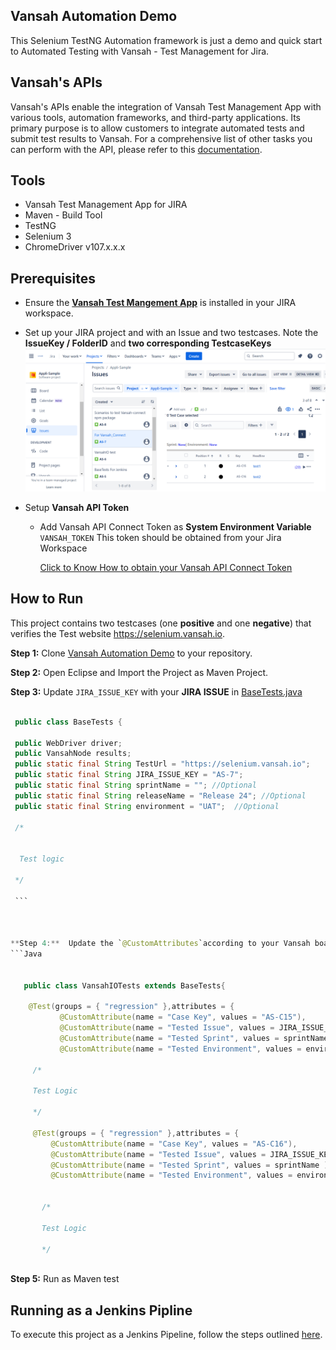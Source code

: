 ## Vansah Automation Demo

This Selenium TestNG Automation framework is just a demo and quick start to Automated Testing with Vansah - Test Management for Jira.

## Vansah's APIs


Vansah's APIs enable the integration of Vansah Test Management App with various tools, automation frameworks, and third-party applications. Its primary purpose is to allow customers to integrate automated tests and submit test results to Vansah. For a comprehensive list of other tasks you can perform with the API, please refer to this [documentation](https://apidoc.vansah.com/).


## Tools
<ul>
  <li>Vansah Test Management App for JIRA</li>
  <li>Maven - Build Tool</li>
  <li>TestNG</li>
  <li>Selenium 3</li>
  <li>ChromeDriver v107.x.x.x</li>
</ul>

## Prerequisites
  - Ensure the **[Vansah Test Mangement App](https://marketplace.atlassian.com/apps/1224250/vansah-test-management-for-jira?hosting=cloud&tab=overview)** is installed in your JIRA workspace.
- Set up your JIRA project and with an Issue and two testcases. Note the **IssueKey / FolderID** and  **two corresponding TestcaseKeys**
  ![Vansah_project](https://github.com/testpointcorp/connect-images/blob/main/JenkinsPipelineForVansahAutomationDemo/Jira_vansahProject.png)
- Setup **Vansah API Token**
       
  - Add Vansah API Connect Token as **System Environment Variable** `VANSAH_TOKEN`
    This token should be obtained from your Jira Workspace
    
    <a href="https://community.vansah.com/posts/how-to-generate-a-vansah-api-token-from-jira">Click to Know How to obtain your Vansah API Connect Token</a>


## How to Run

  This project contains two testcases (one **positive** and one **negative**) that verifies the Test website https://selenium.vansah.io.

**Step 1:** Clone [Vansah Automation Demo](https://github.com/testpointcorp/vansahSeleniumJavaDemo/tree/jenkins-job) to your repository.

**Step 2:** Open Eclipse and Import the Project as Maven Project.

 **Step 3:** Update `JIRA_ISSUE_KEY` with your **JIRA ISSUE** in  [BaseTests.java](https://github.com/testpointcorp/vansahSeleniumJavaDemo/blob/jenkins-job/src/test/java/testpack/BaseTests.java) 
    
   ```Java
 
    public class BaseTests {

	public WebDriver driver;
	public VansahNode results;
	public static final String TestUrl = "https://selenium.vansah.io";
	public static final String JIRA_ISSUE_KEY = "AS-7";
	public static final String sprintName = ""; //Optional
	public static final String releaseName = "Release 24"; //Optional
	public static final String environment = "UAT";  //Optional
	
	/*
	
	 
	 Test logic
	
	*/

    ```
        


 **Step 4:**  Update the `@CustomAttributes`according to your Vansah board in [VansahIOTests.java](https://github.com/testpointcorp/vansahSeleniumJavaDemo/blob/jenkins-job/src/test/java/testpack/VansahIOTests.java) 
 ```Java
   
   
      public class VansahIOTests extends BaseTests{
	
	   @Test(groups = { "regression" },attributes = {
			  @CustomAttribute(name = "Case Key", values = "AS-C15"),
		      @CustomAttribute(name = "Tested Issue", values = JIRA_ISSUE_KEY),
		      @CustomAttribute(name = "Tested Sprint", values = sprintName ),
		      @CustomAttribute(name = "Tested Environment", values = environment)})
		      
    	/* 
    	
    	Test Logic
    	
    	*/
    	
        @Test(groups = { "regression" },attributes = {
			@CustomAttribute(name = "Case Key", values = "AS-C16"),
		    @CustomAttribute(name = "Tested Issue", values = JIRA_ISSUE_KEY),
		    @CustomAttribute(name = "Tested Sprint", values = sprintName ),
		    @CustomAttribute(name = "Tested Environment", values = environment)})
		    
		    
		  /*
		  
		  Test Logic
		  
		  */
		      
   ```
    


**Step 5:** Run as Maven test
    

## Running as a Jenkins Pipline
To execute this project as a Jenkins Pipeline, follow the steps outlined [here](https://github.com/testpointcorp/vansahSeleniumJavaDemo/blob/jenkins-job/Jenkins_Pipeline.md). 


    

